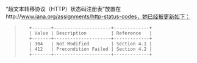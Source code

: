 “超文本转移协议（HTTP）状态码注册表”放置在http://www.iana.org/assignments/http-status-codes，她已经被更新如下：

> ```
>    +-------+---------------------+-------------+
>    | Value | Description         | Reference   |
>    +-------+---------------------+-------------+
>    | 304   | Not Modified        | Section 4.1 |
>    | 412   | Precondition Failed | Section 4.2 |
>    +-------+---------------------+-------------+
> ```

